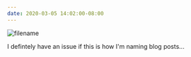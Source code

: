 ```yaml
---
date: 2020-03-05 14:02:00-08:00
---
```


![filename](https://kjaymiller.s3-us-west-2.amazonaws.com/images/CleanShot-2020-03-05-at-14.00.11-2x.png)

I defintely have an issue if this is how I'm naming blog posts...